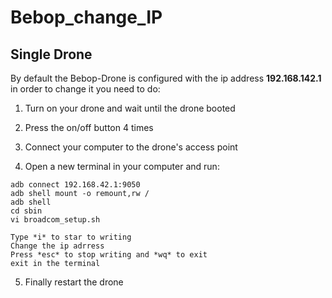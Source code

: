 # Bebop_change_IP

## Single Drone 

By default the Bebop-Drone is configured with the ip address **192.168.142.1** in order to change it you need to do:


1.  Turn on your drone and wait until the drone booted 

2.  Press the on/off button 4 times 

3.  Connect your computer to the drone's access point
 
4.  Open a new terminal in your computer and run:
  ```
  adb connect 192.168.42.1:9050
  adb shell mount -o remount,rw /
  adb shell 
  cd sbin
  vi broadcom_setup.sh
 
  Type *i* to star to writing  
  Change the ip adrress 
  Press *esc* to stop writing and *wq* to exit 
  exit in the terminal  
 ```
5. Finally restart the drone 
